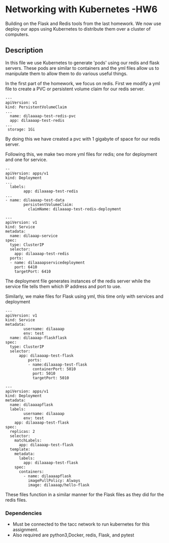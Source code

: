 # Networking with Kubernetes -HW6

Building on the Flask and Redis tools from the last homework. We now use deploy our apps using Kubernetes to distribute them over a cluster of computers.

## Description
In this file we use Kubernetes to generate 'pods' using our redis and flask servers. These pods are similar to containers and the yml files allow us to manipulate them to allow them to do various useful things.

In the first part of the homework, we focus on redis. First we modify a yml file to create a PVC or persistent volume claim for our redis server.
```
---
apiVersion: v1
kind: PersistentVolumeClaim
...
  name: dilaaaap-test-redis-pvc
  app: dilaaaap-test-redis
...
 storage: 1Gi
 ```
By doing this we have created a pvc with 1 gigabyte of space for our redis server.

Following this, we make two more yml files for redis; one for deployment and one for service.
```
--
apiVersion: apps/v1
kind: Deployment
...
  labels:
        app: dilaaaap-test-redis
...
- name: dilaaaap-test-data
        persistentVolumeClaim:
          claimName: dilaaaap-test-redis-deployment
```
```
---
apiVersion: v1
kind: Service
metadata:
  name: dilaaap-service
spec:
  type: ClusterIP
  selector:
    app: dilaaaap-test-redis
  ports:
  - name: dilaaaapservicedeployment
    port: 6410
    targetPort: 6410
```
The deployment file generates instances of the redis server while the service file tells them which IP address and port to use.

Similarly, we make files for Flask using yml, this time only with services and deployment
```   
---
apiVersion: v1
kind: Service
metadata:
        username: dilaaaap
        env: test
  name: dilaaaap-flaskflask
spec:
  type: ClusterIP
  selector:
      app: dilaaaap-test-flask
          ports:
          - name:dilaaaap-test-flask
            containerPort: 5010
            port: 5010
            targetPort: 5010
```
```
---
apiVersion: apps/v1
kind: Deployment
metadata:
  name: dilaaaapflask
  labels:
        username: dilaaaap
        env: test
    app: dilaaaap-test-flask
spec:
  replicas: 2
  selector:
    matchLabels:
      app: dilaaaap-test-flask
  template:
    metadata:
      labels:
        app: dilaaaap-test-flask
    spec:
      containers:
        - name: dilaaaapflask
          imagePullPolicy: Always
          image: dilaaaap/hello-flask
```
These files function in a similar manner for the Flask files as they did for the redis files.
### Dependencies

* Must be connected to the tacc network to run kubernetes for this assignment.
* Also required are python3,Docker, redis, Flask, and pytest
